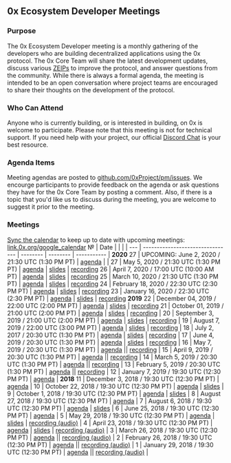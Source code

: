 ## 0x Ecosystem Developer Meetings
### Purpose
The 0x Ecosystem Developer meeting is a monthly gathering of the developers who are building decentralized applications using the 0x protocol. The 0x Core Team will share the latest development updates, discuss various [ZEIPs](https://github.com/0xProject/ZEIPs) to improve the protocol, and answer questions from the community. While there is always a formal agenda, the meeting is intended to be an open conversation where project teams are encouraged to share their thoughts on the development of the protocol.

### Who Can Attend
Anyone who is currently building, or is interested in building, on 0x is welcome to participate. Please note that this meeting is not for technical support. If you need help with your project, our official [Discord Chat](https://link.0x.org/Discord) is your best resource.

### Agenda Items
Meeting agendas are posted to [github.com/0xProject/pm/issues](https://github.com/0xProject/pm/issues). We encourge participants to provide feedback on the agenda or ask questions they have for the 0x Core Team by posting a comment. Also, if there is a topic that you'd like us to discuss during the meeting, you are welcome to suggest it prior to the meeting.

### Meetings
[Sync the calendar](https://support.google.com/calendar/answer/37648?hl=en) to keep up to date with upcoming meetings: [link.0x.org/google_calendar](https://link.0x.org/google_calendar)
 №  | Date                             |           |           |           |
--- | -------------------------------- | -------- | -------- | ----------- |
 **2020**
 27 | UPCOMING: June 2, 2020 / 21:30 UTC (1:30 PM PT) | [agenda](https://github.com/0xProject/pm/issues/28) | |
 27 | May 5, 2020 / 21:30 UTC (1:30 PM PT) | [agenda](https://github.com/0xProject/pm/issues/27) | [slides](https://link.0x.org/2020-05_DevMtg) | [recording](https://youtu.be/BOHujNezc8k)
 26 | April 7, 2020 / 17:00 UTC (10:00 AM PT) | [agenda](https://github.com/0xProject/pm/issues/26) | [slides](https://drive.google.com/open?id=1spmaQy-tJdbLwKcRqUCElTKpe7Q2THkH) | [recording](https://youtu.be/eCDt6OR9YNo) 
 25 | March 10, 2020 / 21:30 UTC (1:30 PM PT) | [agenda](https://github.com/0xProject/pm/issues/25) | [slides](https://link.0x.org/2020-03_DevMtg) | [recording](https://youtu.be/2dC__Jm2T2g) 
 24 | February 18, 2020 / 22:30 UTC (2:30 PM PT) | [agenda](https://github.com/0xProject/pm/issues/24) | [slides](https://drive.google.com/open?id=1BJDRwqgTayERK1bssEG4vtwzJESL1tdi) | [recording](https://www.youtube.com/watch?v=miQCsoqt2mg) 
 23 | January 16, 2020 / 22:30 UTC (2:30 PM PT) | [agenda](https://github.com/0xProject/pm/issues/23) | [slides](https://drive.google.com/open?id=1uYJBDMTzi_dZTNISRtZTN7xP2Wy-up5h) | [recording](https://youtu.be/Mr60Tvscnu8)
 **2019**
22 | December 04, 2019 / 22:00 UTC (2:00 PM PT) | [agenda](https://github.com/0xProject/pm/issues/22) | [slides](https://drive.google.com/file/d/1drUqRedfF1aLD6QMKemRvJj03QjRCYg1/view?usp=sharing) | [recording](https://youtu.be/VmOdu_eB9RY)
 21 | October 01, 2019 / 21:00 UTC (2:00 PM PT) | [agenda](https://github.com/0xProject/pm/issues/21) | [slides](https://drive.google.com/open?id=1ox6SuwqrEhu-Pcc6mRPmiDECykRnhpQc) | [recording](https://youtu.be/vNaCxl0vvh0) |
 20 | September 3, 2019 / 21:00 UTC (2:00 PM PT) | [agenda](https://github.com/0xProject/pm/issues/20) | [slides](https://link.0x.org/2019-09_DevMtg) | [recording](https://youtu.be/h0BH0ovIbwo) | 
 19 | August 7, 2019 / 22:00 UTC (3:00 PM PT) | [agenda](https://github.com/0xProject/pm/issues/19) | [slides](https://link.0x.org/2019-08_DevMtg) | [recording](https://youtu.be/isbzlNG-CGI) |
 18 | July 2, 2017 / 20:30 UTC (1:30 PM PT) | [agenda](https://github.com/0xProject/pm/issues/18) | [slides](https://link.0x.org/2019-07-02_DevMtg) | [recording](https://youtu.be/ZUEGhjhbb2Q) |
 17 | June 4, 2019 / 20:30 UTC (1:30 PM PT) | [agenda](https://github.com/0xProject/pm/issues/17) | [slides](https://link.0x.org/2019-06-04_DevMtg) | [recording](https://youtu.be/I-rfcpeSiXg) |
 16 | May 7, 2019 / 20:30 UTC (1:30 PM PT) | [agenda](https://github.com/0xProject/pm/issues/16) || [recording](https://youtu.be/GpnzfZ9Ss70) |
 15 | April 9, 2019 / 20:30 UTC (1:30 PM PT) | [agenda](https://github.com/0xProject/pm/issues/15) || [recording](https://youtu.be/ZpaJmis43fc) |
 14 | March 5, 2019 / 20:30 UTC (1:30 PM PT) | [agenda](https://github.com/0xProject/pm/issues/14) || [recording](https://youtu.be/5wTvAdZNxRA) |
 13 | February 5, 2019 / 20:30 UTC (1:30 PM PT) | [agenda](https://github.com/0xProject/pm/issues/13) || [recording](https://youtu.be/yYRigm-IiYA) |
 12 | January 7, 2019 / 19:30 UTC (12:30 PM PT) | [agenda](https://github.com/0xProject/pm/issues/12) |
 **2018**
 11 | December 3, 2018 / 19:30 UTC (12:30 PM PT) | [agenda](https://github.com/0xProject/pm/issues/11) |
 10 | October 22, 2018 / 19:30 UTC (12:30 PM PT) | [agenda](https://github.com/0xProject/pm/issues/10) | [slides](https://github.com/ethereum/pm/blob/master/All%20Core%20Devs%20Meetings/Meeting%2068.md) |
 9 | October 1, 2018 / 19:30 UTC (12:30 PM PT) | [agenda](https://github.com/0xProject/pm/issues/9) | [slides](https://docs.google.com/presentation/d/149tVP7JUrMoyyKsgi_jneJm6XJ2hqcHDM4CYEoGN4wI/edit?usp=sharing) |
 8 | August 27, 2018 / 19:30 UTC (12:30 PM PT) | [agenda](https://github.com/0xProject/pm/issues/8) |
 7 | August 6, 2018 / 19:30 UTC (12:30 PM PT) | [agenda](https://github.com/0xProject/pm/issues/7) | [slides](https://docs.google.com/presentation/d/1avtR7DJF5ZX2Y1X5Z0FQjyWx8Bm0StgoCnjz_ak2LII/edit?usp=sharing) |
 6 | June 25, 2018 / 19:30 UTC (12:30 PM PT) | [agenda](https://github.com/0xProject/pm/issues/6) |
 5 | May 29, 2018 / 19:30 UTC (12:30 PM PT) | [agenda](https://github.com/0xProject/pm/issues/5) | [slides](https://docs.google.com/presentation/d/1cbe1KGRHe9uhz-Qa1ijvvvFxteCdNsyP8lzHiBjJ7z0/edit?usp=sharingd) | [recording (audio)](https://drive.google.com/file/d/1vR_vCD6lI6Z7JmPdP5tSkNWKP3N_O9Ur/view) |
 4 | April 23, 2018 / 19:30 UTC (12:30 PM PT) | [agenda](https://github.com/0xProject/pm/issues/4) | [slides](https://docs.google.com/presentation/d/16lIPxv8xIwd_kN0IQuIJWyM-hVU6nvZHSzgfTq6OzBo/edit?usp=sharing) | [recording (audio)](https://drive.google.com/open?id=1Am_sE56G6smT0piLlBEHc7sTs5EmPVdl) |
 3 | March 26, 2018 / 19:30 UTC (12:30 PM PT) | [agenda](https://github.com/0xProject/pm/issues/3) || [recording (audio)](https://drive.google.com/open?id=1hxva9HiKxHSQv0BRYrsF50uejYOUAnF_) |
 2 | February 26, 2018 / 19:30 UTC (12:30 PM PT) | [agenda](https://github.com/0xProject/pm/issues/2) || [recording (audio)](https://drive.google.com/file/d/1V-l0ouY9nnCHa1vF7Q7g3w_RiwNnu49C/view) |
 1 | January 29, 2018 / 19:30 UTC (12:30 PM PT) | [agenda](https://github.com/0xProject/pm/issues/1) || [recording (audio)](https://drive.google.com/file/d/1Y_q6ko_j-ntHZ_pZhK67VXgnlLLxlvLK/view) |
